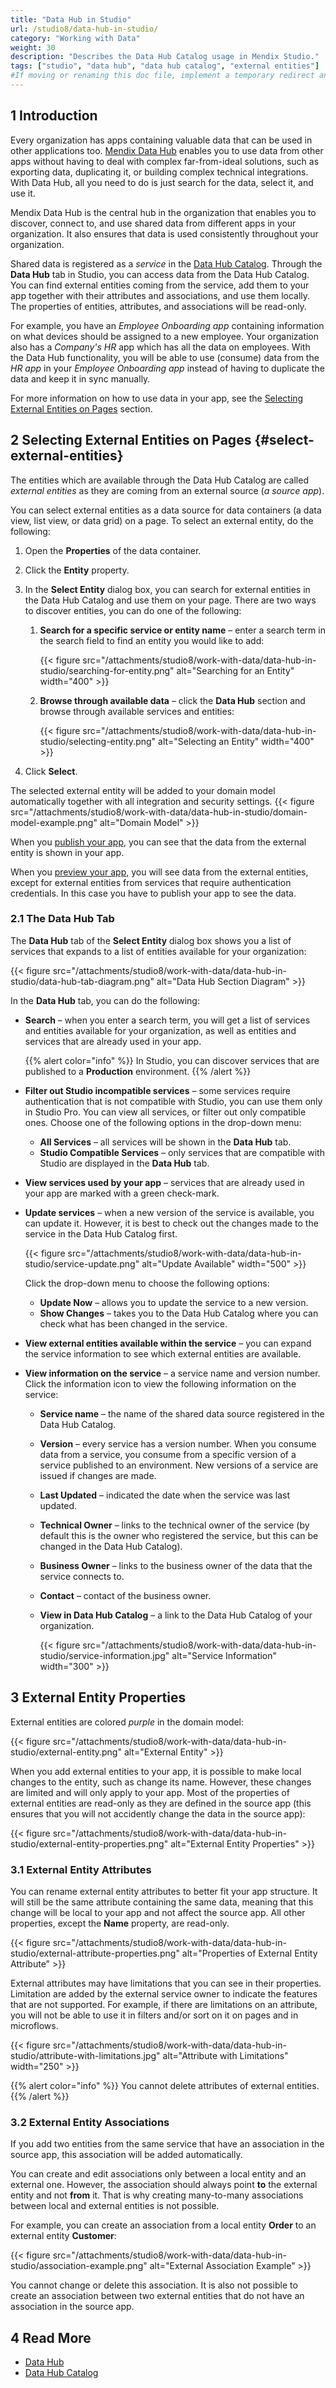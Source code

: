 ```yaml
---
title: "Data Hub in Studio"
url: /studio8/data-hub-in-studio/
category: "Working with Data"
weight: 30
description: "Describes the Data Hub Catalog usage in Mendix Studio."
tags: ["studio", "data hub", "data hub catalog", "external entities"]
#If moving or renaming this doc file, implement a temporary redirect and let the respective team know they should update the URL in the product. See Mapping to Products for more details.
---
```


## 1 Introduction

Every organization has apps containing valuable data that can be used in other applications too. [Mendix Data Hub](/data-hub/) enables you to use data from other apps without having to deal with complex far-from-ideal solutions, such as exporting data, duplicating it, or building complex technical integrations. With Data Hub, all you need to do is just search for the data, select it, and use it. 

Mendix Data Hub is the central hub in the organization that enables you to discover, connect to, and use shared data from different apps in your organization. It also ensures that data is used consistently throughout your organization. 

Shared data is registered as a *service* in the [Data Hub Catalog](/data-hub/data-hub-catalog/). Through the **Data Hub** tab in Studio, you can access data from the Data Hub Catalog. You can find external entities coming from the service, add them to your app together with their attributes and associations, and use them locally. The properties of entities, attributes, and associations will be read-only.

For example, you have an *Employee Onboarding app* containing information on what devices should be assigned to a new employee. Your organization also has a *Company's HR* app which has all the data on employees. With the Data Hub functionality, you will be able to use (consume) data from the *HR app* in your *Employee Onboarding app* instead of having to duplicate the data and keep it in sync manually.  

For more information on how to use data in your app, see the [Selecting External Entities on Pages](#select-external-entities) section.

## 2 Selecting External Entities on Pages {#select-external-entities}

The entities which are available through the Data Hub Catalog are called *external entities* as they are coming from an external source (*a source app*). 

You can select external entities as a data source for data containers (a data view, list view, or data grid) on a page. To select an external entity, do the following:

1. Open the **Properties** of the data container.
2. Click the **Entity** property.
3. In the **Select Entity** dialog box, you can search for external entities in the Data Hub Catalog and use them on your page. There are two ways to discover entities, you can do one of the following:
    1. **Search for a specific service or entity name** – enter a search term in the search field to find an entity you would like to add:

        {{< figure src="/attachments/studio8/work-with-data/data-hub-in-studio/searching-for-entity.png" alt="Searching for an Entity"   width="400"  >}}

    2. **Browse through available data** – click the **Data Hub** section and browse through available services and entities:

        {{< figure src="/attachments/studio8/work-with-data/data-hub-in-studio/selecting-entity.png" alt="Selecting an Entity"   width="400"  >}}

4. Click **Select**.

The selected external entity will be added to your domain model automatically together with all integration and security settings. 
{{< figure src="/attachments/studio8/work-with-data/data-hub-in-studio/domain-model-example.png" alt="Domain Model" >}}

When you [publish your app](/studio8/publishing-app/), you can see that the data from the external entity is shown in your app. 

When you [preview your app](/studio8/publishing-app/), you will see data from the external entities, except for external entities from services that require authentication credentials. In this case you have to publish your app to see the data. 

### 2.1 The Data Hub Tab

The **Data Hub** tab of the **Select Entity** dialog box shows you a list of services that expands to a list of entities available for your organization:

{{< figure src="/attachments/studio8/work-with-data/data-hub-in-studio/data-hub-tab-diagram.png" alt="Data Hub Section Diagram" >}}

In the **Data Hub** tab, you can do the following:

* **Search** – when you enter a search term, you will get a list of services and entities available for your organization, as well as entities and services that are already used in your app.

    {{% alert color="info" %}} In Studio, you can discover services that are published to a **Production** environment. {{% /alert %}}

* **Filter out Studio incompatible services** – some services require authentication that is not compatible with Studio, you can use them only in Studio Pro. You can view all services, or filter out only compatible ones. Choose one of the following options in the drop-down menu:

    * **All Services** – all services will be shown in the **Data Hub** tab.
    * **Studio Compatible Services** – only services that are compatible with Studio are displayed in the **Data Hub** tab.

* **View services used by your app** – services that are already used in your app are marked with a green check-mark.
* **Update services** – when a new version of the service is available, you can update it. However, it is best to check out the changes made to the service in the Data Hub Catalog first. 

    {{< figure src="/attachments/studio8/work-with-data/data-hub-in-studio/service-update.png" alt="Update Available"   width="500"  >}}

    Click the drop-down menu to choose the following options:

    * **Update Now** – allows you to update the service to a new version.
    * **Show Changes** – takes you to the Data Hub Catalog where you can check what has been changed in the service.  

* **View external entities available within the service** – you can expand the service information to see which external entities are available.
* **View information on the service** – a service name and version number. Click the information icon to view the following information on the service:

    * **Service name** – the name of the shared data source registered in the Data Hub Catalog.
    * **Version** – every service has a version number. When you consume data from a service, you consume from a specific version of a service published to an environment. New versions of a service are issued if changes are made.
    * **Last Updated** – indicated the date when the service was last updated.
    * **Technical Owner** – links to the technical owner of the service (by default this is the owner who registered the service, but this can be changed in the Data Hub Catalog). 
    * **Business Owner** – links to the business owner of the data that the service connects to.
    * **Contact** – contact of the business owner. 
    * **View in Data Hub Catalog** – a link to the Data Hub Catalog of your organization.

        {{< figure src="/attachments/studio8/work-with-data/data-hub-in-studio/service-information.jpg" alt="Service Information"   width="300"  >}}

## 3 External Entity Properties

External entities are colored *purple* in the domain model:

{{< figure src="/attachments/studio8/work-with-data/data-hub-in-studio/external-entity.png" alt="External Entity" >}}

When you add external entities to your app, it is possible to make local changes to the entity, such as change its name. However, these changes are limited and will only apply to your app. Most of the properties of external entities are read-only as they are defined in the source app (this ensures that you will not accidently change the data in the source app):

{{< figure src="/attachments/studio8/work-with-data/data-hub-in-studio/external-entity-properties.png" alt="External Entity Properties" >}}  

### 3.1 External Entity Attributes

You can rename external entity attributes to better fit your app structure. It will still be the same attribute containing the same data, meaning that this change will be local to your app and not affect the source app. All other properties, except the **Name** property, are read-only. 

{{< figure src="/attachments/studio8/work-with-data/data-hub-in-studio/external-attribute-properties.png" alt="Properties of External Entity Attribute" >}}

External attributes may have limitations that you can see in their properties. Limitation are added by the external service owner to indicate the features that are not supported. For example, if there are limitations on an attribute, you will not be able to use it in filters and/or sort on it on pages and in microflows.

{{< figure src="/attachments/studio8/work-with-data/data-hub-in-studio/attribute-with-limitations.jpg" alt="Attribute with Limitations"   width="250"  >}}

{{% alert color="info" %}}
You cannot delete attributes of external entities.
{{% /alert %}}

### 3.2 External Entity Associations

If you add two entities from the same service that have an association in the source app, this association will be added automatically. 

You can create and edit associations only between a local entity and an external one. However, the association should always point **to** the external entity and not **from** it. That is why creating many-to-many associations between local and external entities is not possible.

For example, you can create an association from a local entity **Order** to an external entity **Customer**:

{{< figure src="/attachments/studio8/work-with-data/data-hub-in-studio/association-example.png" alt="External Association Example" >}}

You cannot change or delete this association. It is also not possible to create an association between two external entities that do not have an association in the source app. 

## 4 Read More

* [Data Hub](/data-hub/)
* [Data Hub Catalog](/data-hub/data-hub-catalog/)
